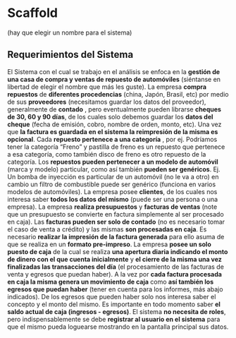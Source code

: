 # Scaffold 
(hay que elegir un nombre para el sistema)

## Requerimientos del Sistema
El Sistema con el cual se trabajo en el análisis se enfoca en la **gestión de una casa de compra y ventas de repuesto de automóviles** (siéntanse en libertad de elegir el nombre que más les guste).
La empresa **compra repuestos** de **diferentes procedencias** (china, Japón, Brasil, etc) por medio de sus **proveedores** (necesitamos guardar los datos del proveedor), generalmente de **contado** , pero eventualmente pueden librarse **cheques de 30, 60 y 90 días**, de los cuales solo debemos guardar los **datos del cheque** (fecha de emisión, cobro, nombre de orden, monto, etc). Una vez que **la factura es guardada en el sistema la reimpresión de la misma es opcional**.
Cada **repuesto pertenece a una categoría** , por ej.  Podríamos tener la categoría “Freno” y pastilla de freno es un repuesto que pertenece a esa categoría, como también disco de freno es otro repuesto de la categoría. Los **repuestos pueden pertenecer a un modelo de automóvil** (marca y modelo) particular, como así también **pueden ser genéricos**. Ej. Un bomba de inyección es particular de un automóvil (no le va a otro) en cambio un filtro de combustible puede ser genérico (funciona en varios modelos de automóviles).
La empresa posee **clientes**, de los cuales nos interesa saber **todos los datos del mismo** (puede ser una persona o una empresa).
La empresa **realiza presupuestos** y **facturas de ventas** (note que un presupuesto se convierte en factura simplemente al ser procesado en caja). Las **facturas pueden ser solo de contado** (no es necesario tomar el caso de venta a crédito) y las mismas **son procesadas en caja**. Es necesario **realizar la impresión de la factura generada** para ello asuma de que se realiza en un **formato pre-impreso**.
La empresa **posee un solo puesto de caja** de la cual se realiza **una apertura diaria indicando el monto de dinero con el que cuenta inicialmente** y **el cierre de la misma una vez finalizadas las transacciones del día** (el procesamiento de las facturas de venta y egresos que puedan haber). A la vez por **cada factura procesada en caja la misma genera un movimiento de caja** como **así también los egresos que puedan haber** (tener en cuenta para los informes, más abajo indicados).
De los egresos que pueden haber solo nos interesa saber el concepto y el monto del mismo. Es importante en todo momento saber **el saldo actual de caja (ingresos - egresos)**.
El sistema **no necesita de roles**, pero indispensablemente se debe **registrar al usuario en el sistema** para que el mismo pueda loguearse mostrando en la pantalla principal sus datos.

